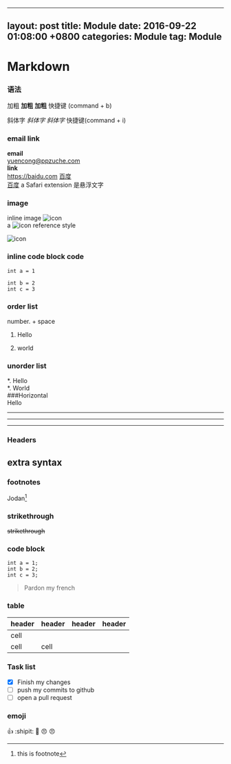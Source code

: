 
---
layout: post
title:  Module
date:   2016-09-22 01:08:00 +0800
categories: Module
tag: Module
---
# Markdown

### 语法
加粗 **加粗** __加粗__ 快捷键 (command + b)    

斜体字 *斜体字* _斜体字_ 快捷键(command + i)
### email link
**email**  
<yuencong@ppzuche.com>  
**link**  
<https://baidu.com>
[百度](https://www.baidu.com)  
[百度](https://www.baidu.com "a Safari extension") a Safari extension 是悬浮文字    
### image
inline image ![icon](http://25.io/smaller/favicon.ico "title")  
a ![icon][variable] reference style  

[variable]: http://25.io/smaller/favicon.ico "Title"  
![icon](file:///Users/ppzc/Desktop/DSC_6744.jpg)  
### inline code block code
`int a = 1`  

	int b = 2
	int c = 3

### order list
 number. + space  

 1. Hello  

 2. world  

### unorder list  
*. Hello  
*. World  
###Horizontal  
Hello
***  
---
----
### Headers
## extra syntax
### footnotes
Jodan[^1]  
[^1]: this is footnote  
### strikethrough
~~strikethrough~~
### code block
```
int a = 1;
int b = 2;
int c = 3;

```  
> Pardon my french

### table
header|header|header|header  
------|------|------|------  
cell  |      |		 |
cell|cell    |       |
### Task list
- [x] Finish my changes
- [ ] push my commits to github
- [ ] open a pull request  

### emoji
 :+1: :shipit: :kiss: :angry: :angry:
